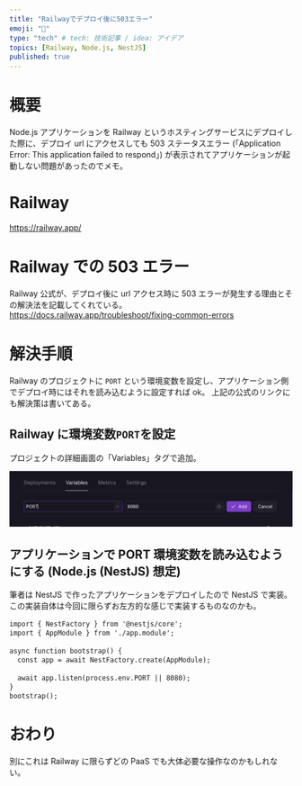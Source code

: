 ```yaml
---
title: "Railwayでデプロイ後に503エラー"
emoji: "🚃"
type: "tech" # tech: 技術記事 / idea: アイデア
topics: [Railway, Node.js, NestJS]
published: true
---
```


# 概要

Node.js アプリケーションを Railway というホスティングサービスにデプロイした際に、デプロイ url にアクセスしても 503 ステータスエラー (「Application Error: This application failed to respond」) が表示されてアプリケーションが起動しない問題があったのでメモ。

# Railway

https://railway.app/

# Railway での 503 エラー

Railway 公式が、デプロイ後に url アクセス時に 503 エラーが発生する理由とその解決法を記載してくれている。
https://docs.railway.app/troubleshoot/fixing-common-errors

# 解決手順

Railway のプロジェクトに `PORT` という環境変数を設定し、アプリケーション側でデプロイ時にはそれを読み込むように設定すれば ok。
上記の公式のリンクにも解決策は書いてある。

## Railway に環境変数`PORT`を設定

プロジェクトの詳細画面の「Variables」タグで追加。

![](/images/railway-admin-page.png)

## アプリケーションで PORT 環境変数を読み込むようにする (Node.js (NestJS) 想定)

筆者は NestJS で作ったアプリケーションをデプロイしたので NestJS で実装。
この実装自体は今回に限らずお左方的な感じで実装するものなのかも。

```ts: main.ts
import { NestFactory } from '@nestjs/core';
import { AppModule } from './app.module';

async function bootstrap() {
  const app = await NestFactory.create(AppModule);

  await app.listen(process.env.PORT || 8080);
}
bootstrap();
```

# おわり

別にこれは Railway に限らずどの PaaS でも大体必要な操作なのかもしれない。
